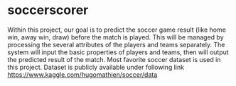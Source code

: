 # soccerscorer
Within this project, our goal is to predict the soccer game result (like home win, away win, draw) before the match is played. This will be managed by processing the several attributes of the players and teams separately. The system will input the basic properties of players and teams, then will output the predicted result of the match. Most favorite soccer dataset is used in this project. Dataset is publicly available under following link https://www.kaggle.com/hugomathien/soccer/data
